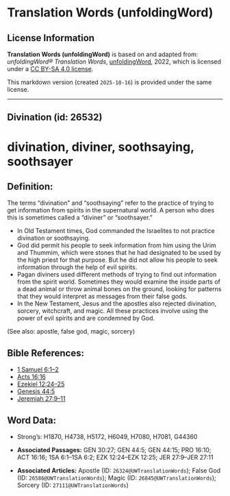 # Translation Words (unfoldingWord)

## License Information

**Translation Words (unfoldingWord)** is based on and adapted from: _unfoldingWord® Translation Words_, [unfoldingWord](https://unfoldingword.org/utw), 2022, which is licensed under a [CC BY-SA 4.0 license](https://creativecommons.org/licenses/by-sa/4.0/legalcode.en).

This markdown version (created `2025-10-16`) is provided under the same license.



--------------------------------

## Divination (id: 26532)

divination, diviner, soothsaying, soothsayer
============================================

Definition:
-----------

The terms “divination” and “soothsaying” refer to the practice of trying to get information from spirits in the supernatural world. A person who does this is sometimes called a “diviner” or “soothsayer.”

* In Old Testament times, God commanded the Israelites to not practice divination or soothsaying.
* God did permit his people to seek information from him using the Urim and Thummim, which were stones that he had designated to be used by the high priest for that purpose. But he did not allow his people to seek information through the help of evil spirits.
* Pagan diviners used different methods of trying to find out information from the spirit world. Sometimes they would examine the inside parts of a dead animal or throw animal bones on the ground, looking for patterns that they would interpret as messages from their false gods.
* In the New Testament, Jesus and the apostles also rejected divination, sorcery, witchcraft, and magic. All these practices involve using the power of evil spirits and are condemned by God.

(See also: apostle, false god, magic, sorcery)

Bible References:
-----------------

* [1 Samuel 6:1–2](https://ref.ly/1Sam6:1-1Sam6:2)
* [Acts 16:16](https://ref.ly/Acts16:16)
* [Ezekiel 12:24–25](https://ref.ly/Ezek12:24-Ezek12:25)
* [Genesis 44:5](https://ref.ly/Gen44:5)
* [Jeremiah 27:9–11](https://ref.ly/Jer27:9-Jer27:11)

Word Data:
----------

* Strong’s: H1870, H4738, H5172, H6049, H7080, H7081, G44360

* **Associated Passages:** GEN 30:27; GEN 44:5; GEN 44:15; PRO 16:10; ACT 16:16; 1SA 6:1–1SA 6:2; EZK 12:24–EZK 12:25; JER 27:9–JER 27:11
* **Associated Articles:** Apostle (ID: `26324@UWTranslationWords`); False God (ID: `26586@UWTranslationWords`); Magic (ID: `26845@UWTranslationWords`); Sorcery (ID: `27111@UWTranslationWords`)

